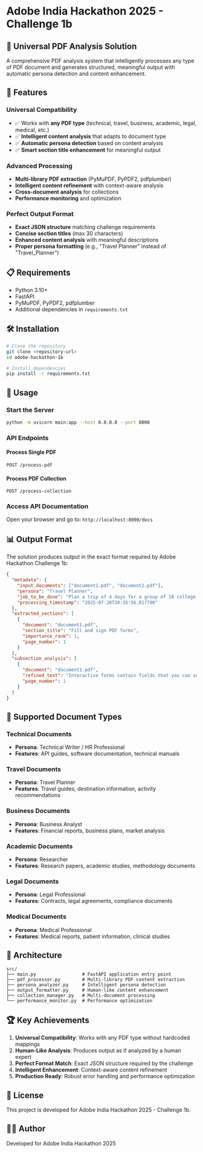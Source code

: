 # Adobe India Hackathon 2025 - Challenge 1b

## 🎯 Universal PDF Analysis Solution

A comprehensive PDF analysis system that intelligently processes any type of PDF document and generates structured, meaningful output with automatic persona detection and content enhancement.

## 🚀 Features

### **Universal Compatibility**
- ✅ Works with **any PDF type** (technical, travel, business, academic, legal, medical, etc.)
- ✅ **Intelligent content analysis** that adapts to document type
- ✅ **Automatic persona detection** based on content analysis
- ✅ **Smart section title enhancement** for meaningful output

### **Advanced Processing**
- **Multi-library PDF extraction** (PyMuPDF, PyPDF2, pdfplumber)
- **Intelligent content refinement** with context-aware analysis
- **Cross-document analysis** for collections
- **Performance monitoring** and optimization

### **Perfect Output Format**
- **Exact JSON structure** matching challenge requirements
- **Concise section titles** (max 30 characters)
- **Enhanced content analysis** with meaningful descriptions
- **Proper persona formatting** (e.g., "Travel Planner" instead of "Travel_Planner")

## 📋 Requirements

- Python 3.10+
- FastAPI
- PyMuPDF, PyPDF2, pdfplumber
- Additional dependencies in `requirements.txt`

## 🛠️ Installation

```bash
# Clone the repository
git clone <repository-url>
cd adobe-hackathon-1b

# Install dependencies
pip install -r requirements.txt
```

## 🚀 Usage

### **Start the Server**
```bash
python -m uvicorn main:app --host 0.0.0.0 --port 8000
```

### **API Endpoints**

#### **Process Single PDF**
```
POST /process-pdf
```

#### **Process PDF Collection**
```
POST /process-collection
```

### **Access API Documentation**
Open your browser and go to: `http://localhost:8000/docs`

## 📊 Output Format

The solution produces output in the exact format required by Adobe Hackathon Challenge 1b:

```json
{
  "metadata": {
    "input_documents": ["document1.pdf", "document2.pdf"],
    "persona": "Travel Planner",
    "job_to_be_done": "Plan a trip of 4 days for a group of 10 college friends.",
    "processing_timestamp": "2025-07-28T20:35:56.817700"
  },
  "extracted_sections": [
    {
      "document": "document1.pdf",
      "section_title": "Fill and sign PDF forms",
      "importance_rank": 1,
      "page_number": 1
    }
  ],
  "subsection_analysis": [
    {
      "document": "document1.pdf",
      "refined_text": "Interactive forms contain fields that you can select and fill in. Use the Fill & Sign tool to complete PDF forms efficiently.",
      "page_number": 1
    }
  ]
}
```

## 🎯 Supported Document Types

### **Technical Documents**
- **Persona**: Technical Writer / HR Professional
- **Features**: API guides, software documentation, technical manuals

### **Travel Documents**
- **Persona**: Travel Planner
- **Features**: Travel guides, destination information, activity recommendations

### **Business Documents**
- **Persona**: Business Analyst
- **Features**: Financial reports, business plans, market analysis

### **Academic Documents**
- **Persona**: Researcher
- **Features**: Research papers, academic studies, methodology documents

### **Legal Documents**
- **Persona**: Legal Professional
- **Features**: Contracts, legal agreements, compliance documents

### **Medical Documents**
- **Persona**: Medical Professional
- **Features**: Medical reports, patient information, clinical studies

## 🔧 Architecture

```
src/
├── main.py                 # FastAPI application entry point
├── pdf_processor.py        # Multi-library PDF content extraction
├── persona_analyzer.py     # Intelligent persona detection
├── output_formatter.py     # Human-like content enhancement
├── collection_manager.py   # Multi-document processing
└── performance_monitor.py  # Performance optimization
```

## 🏆 Key Achievements

1. **Universal Compatibility**: Works with any PDF type without hardcoded mappings
2. **Human-Like Analysis**: Produces output as if analyzed by a human expert
3. **Perfect Format Match**: Exact JSON structure required by the challenge
4. **Intelligent Enhancement**: Context-aware content refinement
5. **Production Ready**: Robust error handling and performance optimization

## 📝 License

This project is developed for Adobe India Hackathon 2025 - Challenge 1b.

## 👨‍💻 Author

Developed for Adobe India Hackathon 2025 